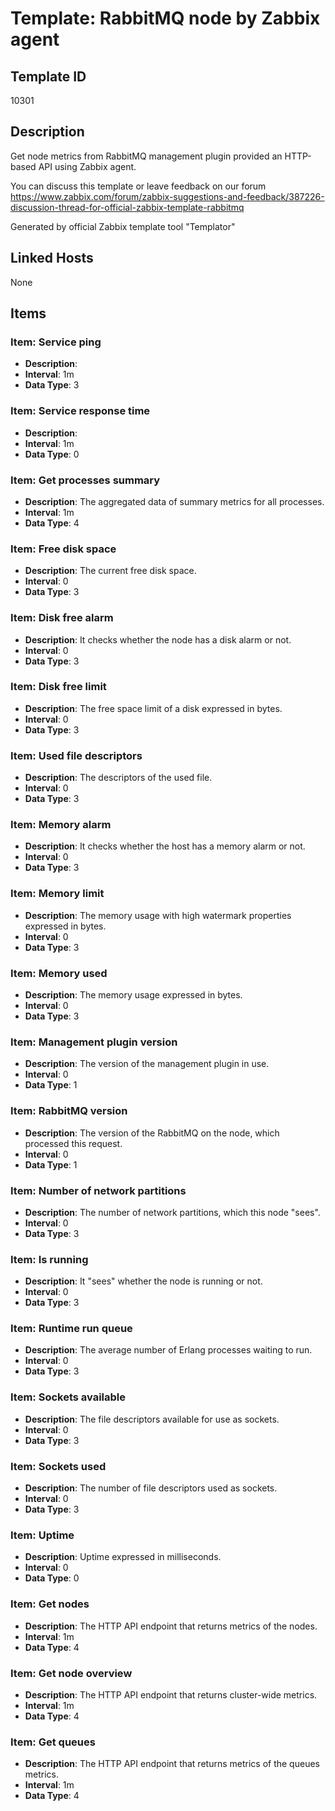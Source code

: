 # Template: RabbitMQ node by Zabbix agent

## Template ID
10301

## Description
Get node metrics from RabbitMQ management plugin provided an HTTP-based API using Zabbix agent.

You can discuss this template or leave feedback on our forum https://www.zabbix.com/forum/zabbix-suggestions-and-feedback/387226-discussion-thread-for-official-zabbix-template-rabbitmq

Generated by official Zabbix template tool "Templator"

## Linked Hosts
None

## Items

### Item: Service ping
- **Description**: 
- **Interval**: 1m
- **Data Type**: 3

### Item: Service response time
- **Description**: 
- **Interval**: 1m
- **Data Type**: 0

### Item: Get processes summary
- **Description**: The aggregated data of summary metrics for all processes.
- **Interval**: 1m
- **Data Type**: 4

### Item: Free disk space
- **Description**: The current free disk space.
- **Interval**: 0
- **Data Type**: 3

### Item: Disk free alarm
- **Description**: It checks whether the node has a disk alarm or not.
- **Interval**: 0
- **Data Type**: 3

### Item: Disk free limit
- **Description**: The free space limit of a disk expressed in bytes.
- **Interval**: 0
- **Data Type**: 3

### Item: Used file descriptors
- **Description**: The descriptors of the used file.
- **Interval**: 0
- **Data Type**: 3

### Item: Memory alarm
- **Description**: It checks whether the host has a memory alarm or not.
- **Interval**: 0
- **Data Type**: 3

### Item: Memory limit
- **Description**: The memory usage with high watermark properties expressed in bytes.
- **Interval**: 0
- **Data Type**: 3

### Item: Memory used
- **Description**: The memory usage expressed in bytes.
- **Interval**: 0
- **Data Type**: 3

### Item: Management plugin version
- **Description**: The version of the management plugin in use.
- **Interval**: 0
- **Data Type**: 1

### Item: RabbitMQ version
- **Description**: The version of the RabbitMQ on the node, which processed this request.
- **Interval**: 0
- **Data Type**: 1

### Item: Number of network partitions
- **Description**: The number of network partitions, which this node "sees".
- **Interval**: 0
- **Data Type**: 3

### Item: Is running
- **Description**: It "sees" whether the node is running or not.
- **Interval**: 0
- **Data Type**: 3

### Item: Runtime run queue
- **Description**: The average number of Erlang processes waiting to run.
- **Interval**: 0
- **Data Type**: 3

### Item: Sockets available
- **Description**: The file descriptors available for use as sockets.
- **Interval**: 0
- **Data Type**: 3

### Item: Sockets used
- **Description**: The number of file descriptors used as sockets.
- **Interval**: 0
- **Data Type**: 3

### Item: Uptime
- **Description**: Uptime expressed in milliseconds.
- **Interval**: 0
- **Data Type**: 0

### Item: Get nodes
- **Description**: The HTTP API endpoint that returns metrics of the nodes.
- **Interval**: 1m
- **Data Type**: 4

### Item: Get node overview
- **Description**: The HTTP API endpoint that returns cluster-wide metrics.
- **Interval**: 1m
- **Data Type**: 4

### Item: Get queues
- **Description**: The HTTP API endpoint that returns metrics of the queues metrics.
- **Interval**: 1m
- **Data Type**: 4

